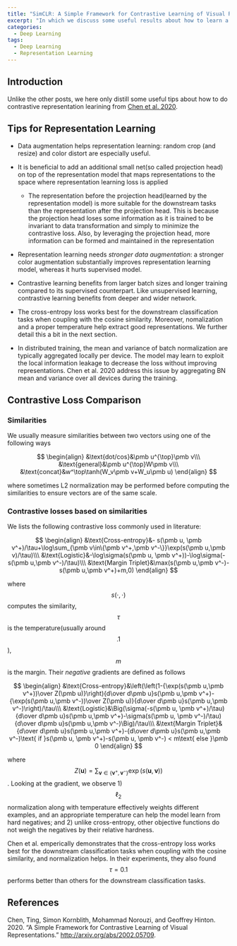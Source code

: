 ```yaml
---
title: "SimCLR: A Simple Framework for Contrastive Learning of Visual Representations"
excerpt: "In which we discuss some useful results about how to learn a good representation"
categories:
  - Deep Learning
tags:
  - Deep Learning
  - Representation Learning
---
```


## Introduction

Unlike the other posts, we here only distill some useful tips about how to do contrastive representation learining from [Chen et al. 2020](#ref1). 

## Tips for Representation Learning

- Data augmentation helps representation learning: random crop (and resize) and color distort are especially useful.

- It is beneficial to add an additional small net(so called projection head) on top of the representation model that maps representations to the space where representation learning loss is applied
  - The representation before the projection head(learned by the representation model) is more suitable for the downstream tasks than the representation after the projection head. This is because the projection head loses some information as it is trained to be invariant to data transformation and simply to minimize the contrastive loss. Also, by leveraging the projection head, more information can be formed and maintained in the representation

- Representation learning needs *stronger data augmentation*: a stronger color augmentation substantially improves representation learning model, whereas it hurts supervised model.
- Contrastive learning benefits from larger batch sizes and longer training compared to its supervised counterpart. Like unsupervised learning, contrastive learning benefits from deeper and wider network.
- The cross-entropy loss works best for the downstream classification tasks when coupling with the cosine similarity. Moreover, nomalization and a proper temperature help extract good representations. We further detail this a bit in the next section.
- In distributed training, the mean and variance of batch normalization are typically aggregated locally per device. The model may learn to exploit the local information leakage to decrease the loss without improving representations. Chen et al. 2020 address this issue by aggregating BN mean and variance over all devices during the training.

## Contrastive Loss Comparison

### Similarities

We usually measure similarities between two vectors using one of the following ways

$$
\begin{align}
&\text{dot/cos}&\pmb u^{\top}\pmb v\\\
&\text{general}&\pmb u^{\top}W\pmb v\\\
&\text{concat}&w^\top\tanh(W_v\pmb v+W_u\pmb u)
\end{align}
$$

where sometimes L2 normalization may be performed before computing the similarities to ensure vectors are of the same scale.

### Contrastive losses based on similarities

We lists the following contrastive loss commonly used in literature:

$$
\begin{align}
&\text{Cross-entropy}&- s(\pmb u, \pmb v^+)/\tau+\log\sum_{\pmb v\in\{\pmb v^+,\pmb v^-\}}\exp(s(\pmb u,\pmb v)/\tau)\\\
&\text{Logistic}&-\log\sigma(s(\pmb u, \pmb v^+))-\log\sigma(-s(\pmb u,\pmb v^-)/\tau)\\\
&\text{Margin Triplet}&\max(s(\pmb u,\pmb v^-)-s(\pmb u,\pmb v^+)+m,0)
\end{align}
$$

where $$s(\cdot, \cdot)$$ computes the similarity, $$\tau$$ is the temperature(usually around $$.1$$), $$m$$ is the margin. Their *negative* gradients are defined as follows

$$
\begin{align}
&\text{Cross-entropy}&\left(\left(1-{\exp(s(\pmb u,\pmb v^+))\over Z(\pmb u)}\right){d\over d\pmb u}s(\pmb u,\pmb v^+)-{\exp(s(\pmb u,\pmb v^-))\over Z(\pmb u)}{d\over d\pmb u}s(\pmb u,\pmb v^-)\right)/\tau\\\
&\text{Logistic}&\Big(\sigma(-s(\pmb u, \pmb v^+)/\tau){d\over d\pmb u}s(\pmb u,\pmb v^+)-\sigma(s(\pmb u, \pmb v^-)/\tau){d\over d\pmb u}s(\pmb u,\pmb v^-)\Big)/\tau\\\
&\text{Margin Triplet}&{d\over d\pmb u}s(\pmb u,\pmb v^+)-{d\over d\pmb u}s(\pmb u,\pmb v^-)\text{ if }s(\pmb u, \pmb v^+)-s(\pmb u, \pmb v^-) < m\text{ else }\pmb 0 
\end{align}
$$

where $$Z(\pmb u)=\sum_{\pmb v\in\{\pmb v^+,\pmb v^-\}}\exp(s(\pmb u,\pmb v))$$. Looking at the gradient, we observe 1) $$\ell_2$$ normalization along with temperature effectively weights different examples, and an appropriate temperature can help the model learn from hard negatives; and 2) unlike cross-entropy, other objective functions do not weigh the negatives by their relative hardness.

Chen et al. emperically demonstrates that the cross-entropy loss works best for the downstream classification tasks when coupling with the cosine similarity, and normalization helps. In their experiments, they also found $$\tau=0.1$$ performs better than others for the downstream classification tasks.

## References

<a name='ref1'></a>Chen, Ting, Simon Kornblith, Mohammad Norouzi, and Geoffrey Hinton. 2020. “A Simple Framework for Contrastive Learning of Visual Representations.” http://arxiv.org/abs/2002.05709.